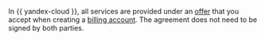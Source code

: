 In {{ yandex-cloud }}, all services are provided under an [offer](https://yandex.ru/legal/cloud_oferta/?lang=en) that you accept when creating a [billing account](../../billing/concepts/billing-account.md). The agreement does not need to be signed by both parties.
